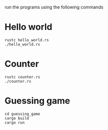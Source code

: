 run the programs using the following commands
# Hello world
```
rustc hello_world.rs
./hello_world.rs
```

# Counter
```
rustc counter.rs
./counter.rs
```

# Guessing game
```
cd guessing_game
cargo build
cargo run
```

